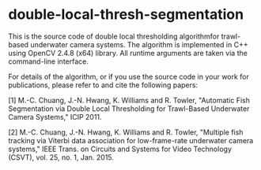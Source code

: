double-local-thresh-segmentation
================================

This is the source code of double local thresholding algorithmfor trawl-based underwater camera systems. The algorithm is implemented in C++ using OpenCV 2.4.8 (x64) library. All runtime arguments are taken via the command-line interface.

For details of the algorithm, or if you use the source code in your work for publications, please refer to and cite the following papers:

[1] M.-C. Chuang, J.-N. Hwang, K. Williams and R. Towler, "Automatic Fish Segmentation via Double Local Thresholding for Trawl-Based Underwater Camera Systems," ICIP 2011.

[2] M.-C. Chuang, J.-N. Hwang, K. Williams and R. Towler, "Multiple fish tracking via Viterbi data association for low-frame-rate underwater camera systems," IEEE Trans. on Circuits and Systems for Video Technology (CSVT), vol. 25, no. 1, Jan. 2015.
